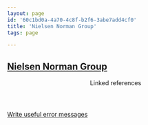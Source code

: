 ```yaml
---
layout: page
id: '60c1bd0a-4a70-4c8f-b2f6-3abe7add4cf0'
title: 'Nielsen Norman Group'
tags: page

---
```

  
<h2 class="text-3xl font-semibold mb-4"><a href="/pages/nielsen-norman-group">Nielsen Norman Group</a></h2>

<div class="space-y-3">

</div>



<section class="mt-8 space-y-2">
<header class="text-gray-400">Linked references</header>
<a class="block bg-gray-800 p-4 rounded text-teal-400 focus:outline-none focus:ring-2 focus:ring-offset-2 focus:ring-offset-gray-900 focus:ring-teal-400 hover:ring-2 hover:ring-offset-2 hover:ring-offset-gray-900 hover:ring-teal-400" href="/pages/write-useful-error-messages">Write useful error messages</a>
  </section>
